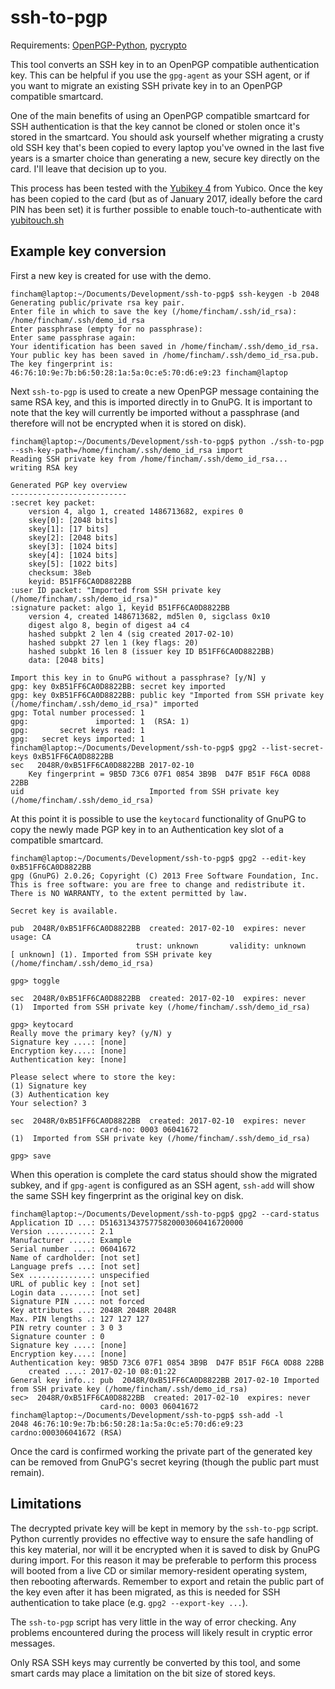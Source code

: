 # ssh-to-pgp

Requirements: [OpenPGP-Python](https://github.com/singpolyma/OpenPGP-Python), [pycrypto](https://pypi.python.org/pypi/pycrypto)

This tool converts an SSH key in to an OpenPGP compatible authentication key. This can be helpful if you use the `gpg-agent` as your SSH agent, or if you want to migrate an existing SSH private key in to an OpenPGP compatible smartcard.

One of the main benefits of using an OpenPGP compatible smartcard for SSH authentication is that the key cannot be cloned or stolen once it's stored in the smartcard. You should ask yourself whether migrating a crusty old SSH key that's been copied to every laptop you've owned in the last five years is a smarter choice than generating a new, secure key directly on the card. I'll leave that decision up to you.

This process has been tested with the [Yubikey 4](https://www.yubico.com/products/yubikey-hardware/yubikey4/) from Yubico. Once the key has been copied to the card (but as of January 2017, ideally before the card PIN has been set) it is further possible to enable touch-to-authenticate with [yubitouch.sh](https://github.com/a-dma/yubitouch/blob/master/yubitouch.sh)

## Example key conversion

First a new key is created for use with the demo.

    fincham@laptop:~/Documents/Development/ssh-to-pgp$ ssh-keygen -b 2048
    Generating public/private rsa key pair.
    Enter file in which to save the key (/home/fincham/.ssh/id_rsa): /home/fincham/.ssh/demo_id_rsa
    Enter passphrase (empty for no passphrase): 
    Enter same passphrase again: 
    Your identification has been saved in /home/fincham/.ssh/demo_id_rsa.
    Your public key has been saved in /home/fincham/.ssh/demo_id_rsa.pub.
    The key fingerprint is:
    46:76:10:9e:7b:b6:50:28:1a:5a:0c:e5:70:d6:e9:23 fincham@laptop

Next `ssh-to-pgp` is used to create a new OpenPGP message containing the same RSA key, and this is imported directly in to GnuPG. It is important to note that the key will currently be imported without a passphrase (and therefore will not be encrypted when it is stored on disk).

    fincham@laptop:~/Documents/Development/ssh-to-pgp$ python ./ssh-to-pgp --ssh-key-path=/home/fincham/.ssh/demo_id_rsa import
    Reading SSH private key from /home/fincham/.ssh/demo_id_rsa...
    writing RSA key

    Generated PGP key overview
    --------------------------
    :secret key packet:
        version 4, algo 1, created 1486713682, expires 0
        skey[0]: [2048 bits]
        skey[1]: [17 bits]
        skey[2]: [2048 bits]
        skey[3]: [1024 bits]
        skey[4]: [1024 bits]
        skey[5]: [1022 bits]
        checksum: 38eb
        keyid: B51FF6CA0D8822BB
    :user ID packet: "Imported from SSH private key (/home/fincham/.ssh/demo_id_rsa)"
    :signature packet: algo 1, keyid B51FF6CA0D8822BB
        version 4, created 1486713682, md5len 0, sigclass 0x10
        digest algo 8, begin of digest a4 c4
        hashed subpkt 2 len 4 (sig created 2017-02-10)
        hashed subpkt 27 len 1 (key flags: 20)
        hashed subpkt 16 len 8 (issuer key ID B51FF6CA0D8822BB)
        data: [2048 bits]

    Import this key in to GnuPG without a passphrase? [y/N] y
    gpg: key 0xB51FF6CA0D8822BB: secret key imported
    gpg: key 0xB51FF6CA0D8822BB: public key "Imported from SSH private key (/home/fincham/.ssh/demo_id_rsa)" imported
    gpg: Total number processed: 1
    gpg:               imported: 1  (RSA: 1)
    gpg:       secret keys read: 1
    gpg:   secret keys imported: 1
    fincham@laptop:~/Documents/Development/ssh-to-pgp$ gpg2 --list-secret-keys 0xB51FF6CA0D8822BB
    sec   2048R/0xB51FF6CA0D8822BB 2017-02-10
        Key fingerprint = 9B5D 73C6 07F1 0854 3B9B  D47F B51F F6CA 0D88 22BB
    uid                            Imported from SSH private key (/home/fincham/.ssh/demo_id_rsa)

At this point it is possible to use the `keytocard` functionality of GnuPG to copy the newly made PGP key in to an Authentication key slot of a compatible smartcard.

    fincham@laptop:~/Documents/Development/ssh-to-pgp$ gpg2 --edit-key 0xB51FF6CA0D8822BB
    gpg (GnuPG) 2.0.26; Copyright (C) 2013 Free Software Foundation, Inc.
    This is free software: you are free to change and redistribute it.
    There is NO WARRANTY, to the extent permitted by law.

    Secret key is available.

    pub  2048R/0xB51FF6CA0D8822BB  created: 2017-02-10  expires: never       usage: CA  
                                trust: unknown       validity: unknown
    [ unknown] (1). Imported from SSH private key (/home/fincham/.ssh/demo_id_rsa)

    gpg> toggle

    sec  2048R/0xB51FF6CA0D8822BB  created: 2017-02-10  expires: never     
    (1)  Imported from SSH private key (/home/fincham/.ssh/demo_id_rsa)

    gpg> keytocard
    Really move the primary key? (y/N) y
    Signature key ....: [none]
    Encryption key....: [none]
    Authentication key: [none]

    Please select where to store the key:
    (1) Signature key
    (3) Authentication key
    Your selection? 3

    sec  2048R/0xB51FF6CA0D8822BB  created: 2017-02-10  expires: never     
                        card-no: 0003 06041672
    (1)  Imported from SSH private key (/home/fincham/.ssh/demo_id_rsa)

    gpg> save

When this operation is complete the card status should show the migrated subkey, and if `gpg-agent` is configured as an SSH agent, `ssh-add` will show the same SSH key fingerprint as the original key on disk.

    fincham@laptop:~/Documents/Development/ssh-to-pgp$ gpg2 --card-status
    Application ID ...: D5163134375775820003060416720000
    Version ..........: 2.1
    Manufacturer .....: Example
    Serial number ....: 06041672
    Name of cardholder: [not set]
    Language prefs ...: [not set]
    Sex ..............: unspecified
    URL of public key : [not set]
    Login data .......: [not set]
    Signature PIN ....: not forced
    Key attributes ...: 2048R 2048R 2048R
    Max. PIN lengths .: 127 127 127
    PIN retry counter : 3 0 3
    Signature counter : 0
    Signature key ....: [none]
    Encryption key....: [none]
    Authentication key: 9B5D 73C6 07F1 0854 3B9B  D47F B51F F6CA 0D88 22BB
        created ....: 2017-02-10 08:01:22
    General key info..: pub  2048R/0xB51FF6CA0D8822BB 2017-02-10 Imported from SSH private key (/home/fincham/.ssh/demo_id_rsa)
    sec>  2048R/0xB51FF6CA0D8822BB  created: 2017-02-10  expires: never     
                        card-no: 0003 06041672
    fincham@laptop:~/Documents/Development/ssh-to-pgp$ ssh-add -l
    2048 46:76:10:9e:7b:b6:50:28:1a:5a:0c:e5:70:d6:e9:23 cardno:000306041672 (RSA)

Once the card is confirmed working the private part of the generated key can be removed from GnuPG's secret keyring (though the public part must remain).

## Limitations

The decrypted private key will be kept in memory by the `ssh-to-pgp` script. Python currently provides no effective way to ensure the safe handling of this key material, nor will it be encrypted when it is saved to disk by GnuPG during import. For this reason it may be preferable to perform this process will booted from a live CD or similar memory-resident operating system, then rebooting afterwards. Remember to export and retain the public part of the key even after it has been migrated, as this is needed for SSH authentication to take place (e.g. `gpg2 --export-key ...`).

The `ssh-to-pgp` script has very little in the way of error checking. Any problems encountered during the process will likely result in cryptic error messages.

Only RSA SSH keys may currently be converted by this tool, and some smart cards may place a limitation on the bit size of stored keys.
